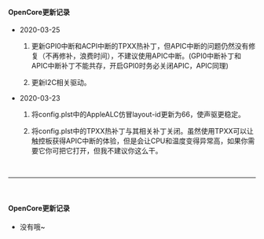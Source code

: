 #### OpenCore更新记录

- 2020-03-25
	1. 更新GPI0中断和ACPI中断的TPXX热补丁，但APIC中断的问题仍然没有修复（不再修补，浪费时间），不建议使用APIC中断。(GPI0中断补丁和APIC中断补丁不能共存，开启GPI0时务必关闭APIC，APIC同理)

	2. 更新I2C相关驱动。


- 2020-03-23
	1. 将config.plst中的AppleALC仿冒layout-id更新为66，使声驱更稳定。

	2. 将config.plst中的TPXX热补丁与其相关补丁关闭。虽然使用TPXX可以让触控板获得APIC中断的体验，但是会让CPU和温度变得异常高，如果你需要它你可把它打开，但我不建议你这么干。

</br>

------------

</br>

#### OpenCore更新记录
- 没有哦~